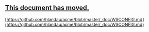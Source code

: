 ## [This document has moved.](https://github.com/hlandau/acme/blob/master/_doc/WSCONFIG.md)

[https://github.com/hlandau/acme/blob/master/_doc/WSCONFIG.md](https://github.com/hlandau/acme/blob/master/_doc/WSCONFIG.md)
